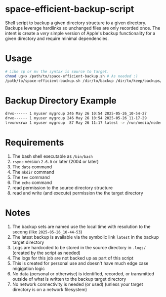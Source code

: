 # space-efficient-backup-script
Shell script to backup a given directory structure to a given directory. Backups leverage hardlinks so unchanged files are only recorded once. The intent is create a _very_ simple version of Apple's backup functionality for a given directory and require minimal dependencies.

# Usage
```bash
# Like cp or mv the syntax is source to target.
chmod ug+x /path/to/space-efficient-backup.sh # As needed ;)
/path/to/space-efficient-backup.sh /dir/to/backup /dir/to/keep/backups/in
```

# Backup Directory Example
```bash
drwx------ 1 myuser mygroup 246 May 26 10:54 2025-05-26_10-54-27
drwx------ 1 myuser mygroup 246 May 26 10:54 2025-05-26_11-17-29
lrwxrwxrwx 1 myuser mygroup  87 May 26 11:17 latest -> /run/media/node42/mymedia/home_backups/2025-05-26_11-17-29
```

# Requirements
1. The bash shell executable as `/bin/bash`
1. `rsync` version `2.6.0` or later (2004 or later)
1. The `date` command
1. The `mkdir` command
1. The `tee` command
1. The `echo` command
1. read permission to the source directory structure
1. read and write (and execute) permission the the target directory

# Notes
1. The backup sets are named use the local time with resolution to the secong (like `2025-05-26_10-44-53`)
1. The latest backup is available via the symbolic link `latest` in the backup target directory
1. Logs are hardcoded to be stored in the source directory in `.logs/` (created by the script as needed)
1. The logs for this job are not backed up as part of this script
1. This is created for personal use and doesn't have much edge case migigation logic
1. No data (personal or otherwise) is identified, recorded, or transmitted outside of what is written to the backup target directory
1. No network connectivity is needed (or used) (unless your target directory is on a network filesystem)
